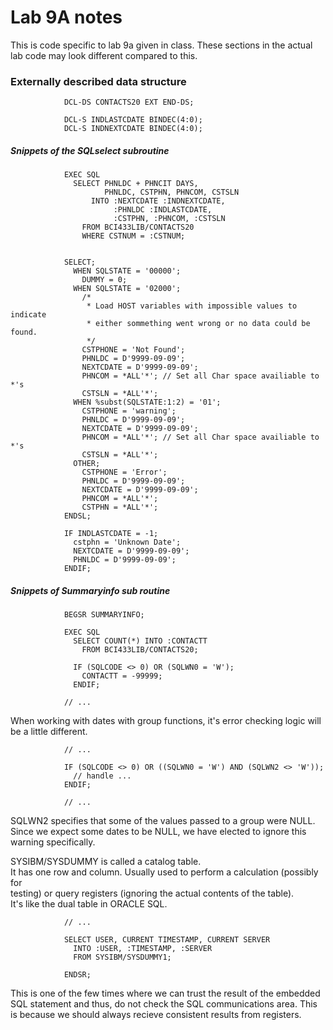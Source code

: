 # Lab 9A notes

This is code specific to lab 9a given in class. These sections in the actual lab 
code may look different compared to this.

### Externally described data structure
```
            DCL-DS CONTACTS20 EXT END-DS;
```

```
            DCL-S INDLASTCDATE BINDEC(4:0);
            DCL-S INDNEXTCDATE BINDEC(4:0);
```

##### Snippets of the SQLselect subroutine

```
            EXEC SQL
              SELECT PHNLDC + PHNCIT DAYS,
                     PHNLDC, CSTPHN, PHNCOM, CSTSLN
                  INTO :NEXTCDATE :INDNEXTCDATE,
                       :PHNLDC :INDLASTCDATE,
                       :CSTPHN, :PHNCOM, :CSTSLN
                FROM BCI433LIB/CONTACTS20
                WHERE CSTNUM = :CSTNUM;


            SELECT;
              WHEN SQLSTATE = '00000';
                DUMMY = 0;
              WHEN SQLSTATE = '02000';
                /*
                 * Load HOST variables with impossible values to indicate 
                 * either sommething went wrong or no data could be found.
                 */
                CSTPHONE = 'Not Found';
                PHNLDC = D'9999-09-09';
                NEXTCDATE = D'9999-09-09';
                PHNCOM = *ALL'*'; // Set all Char space availiable to *'s
                CSTSLN = *ALL'*';
              WHEN %subst(SQLSTATE:1:2) = '01';
                CSTPHONE = 'warning';
                PHNLDC = D'9999-09-09';
                NEXTCDATE = D'9999-09-09';
                PHNCOM = *ALL'*'; // Set all Char space availiable to *'s
                CSTSLN = *ALL'*';
              OTHER;
                CSTPHONE = 'Error';
                PHNLDC = D'9999-09-09';
                NEXTCDATE = D'9999-09-09';
                PHNCOM = *ALL'*';
                CSTPHN = *ALL'*';
            ENDSL;

            IF INDLASTCDATE = -1;
              cstphn = 'Unknown Date';
              NEXTCDATE = D'9999-09-09';
              PHNLDC = D'9999-09-09';
            ENDIF;
```

##### Snippets of Summaryinfo sub routine
```
            BEGSR SUMMARYINFO;

            EXEC SQL
              SELECT COUNT(*) INTO :CONTACTT
                FROM BCI433LIB/CONTACTS20;

              IF (SQLCODE <> 0) OR (SQLWN0 = 'W');
                CONTACTT = -99999;
              ENDIF;
            
            // ...
```

When working with dates with group functions, it's error checking logic will be 
a little different.
```
            // ...

            IF (SQLCODE <> 0) OR ((SQLWN0 = 'W') AND (SQLWN2 <> 'W'));
              // handle ...
            ENDIF;

            // ...
```
SQLWN2 specifies that some of the values passed to a group were NULL.  
Since we expect some dates to be NULL, we have elected to ignore this warning 
specifically.


SYSIBM/SYSDUMMY is called a catalog table.  
It has one row and column. Usually used to perform a calculation (possibly for  
testing) or query registers (ignoring the actual contents of the table).  
It's like the dual table in ORACLE SQL.

```
            // ...

            SELECT USER, CURRENT TIMESTAMP, CURRENT SERVER
              INTO :USER, :TIMESTAMP, :SERVER
              FROM SYSIBM/SYSDUMMY1;

            ENDSR;
```
This is one of the few times where we can trust the result of the embedded SQL 
statement and thus, do not check the SQL communications area. This is because 
we should always recieve consistent results from registers.
